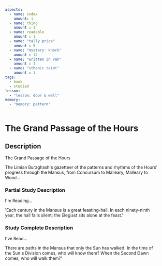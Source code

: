 ```yaml
---
aspects: 
  - name: codex
    amount: 1
  - name: thing
    amount : 1
  - name: readable
    amount : 1
  - name: "tally price"
    amount : 5
  - name: "mystery: knock"
    amount : 12
  - name: "written in vak"
    amount : 1
  - name: "sthenic taint"
    amount : 1
tags:
  - book
  - studied
lesson:
  - "lesson: door & wall"
memory:
  - "memory: pattern"
---
```


# The Grand Passage of the Hours

## Description
The Grand Passage of the Hours

The Limian Burzghash's gazetteer of the patterns and rhythms of the Hours' progress through the Mansus, from Concursum to Malleary, Malleary to Wood…
### Partial Study Description
I'm Reading...

'Each century in the Mansus is a great feasting-hall. In each ninety-ninth year, the hall falls silent; the Elegiast sits alone at the feast.'
### Study Complete Description
I've Read...

There are paths in the Mansus that only the Sun has walked. In the time of the Sun's Division comes, who will know them? When the Second Dawn comes, who will walk them?'